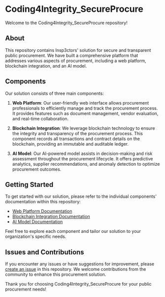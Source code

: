 # Coding4Integrity_SecureProcure

Welcome to the Coding4Integrity_SecureProcure repository!

## About

This repository contains Insp3ctors' solution for secure and transparent public procurement. We have built a comprehensive platform that addresses various aspects of procurement, including a web platform, blockchain integration, and an AI model.

## Components

Our solution consists of three main components:

1. **Web Platform**: Our user-friendly web interface allows procurement professionals to efficiently manage and track the procurement process. It provides features such as document management, vendor evaluation, and real-time collaboration.

2. **Blockchain Integration**: We leverage blockchain technology to ensure the integrity and transparency of the procurement process. This component records all transactions and contract details on the blockchain, providing an immutable and auditable ledger.

3. **AI Model**: Our AI-powered model assists in decision-making and risk assessment throughout the procurement lifecycle. It offers predictive analytics, supplier recommendations, and anomaly detection to optimize procurement outcomes.

## Getting Started

To get started with our solution, please refer to the individual components' documentation within this repository:

- [Web Platform Documentation](./procure_web/README.md)
- [Blockchain Integration Documentation](./procure_blockchain/README.md)
- [AI Model Documentation](./procure_ai/README.md)

Feel free to explore each component and tailor our solution to your organization's specific needs.

## Issues and Contributions

If you encounter any issues or have suggestions for improvement, please [create an issue](https://github.com/your-repo-link/issues) in this repository. We welcome contributions from the community to enhance this procurement solution.

Thank you for choosing Coding4Integrity_SecureProcure for your public procurement needs!

